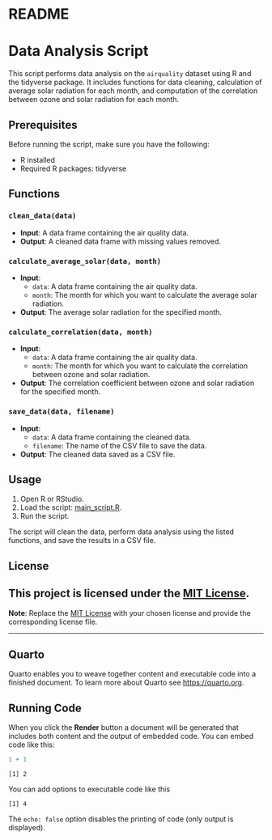 # README

# Data Analysis Script

This script performs data analysis on the `airquality` dataset using R
and the tidyverse package. It includes functions for data cleaning,
calculation of average solar radiation for each month, and computation
of the correlation between ozone and solar radiation for each month.

## Prerequisites

Before running the script, make sure you have the following:

-   R installed
-   Required R packages: tidyverse

## Functions

### `clean_data(data)`

-   **Input**: A data frame containing the air quality data.
-   **Output**: A cleaned data frame with missing values removed.

### `calculate_average_solar(data, month)`

-   **Input**:
    -   `data`: A data frame containing the air quality data.
    -   `month`: The month for which you want to calculate the average
        solar radiation.
-   **Output**: The average solar radiation for the specified month.

### `calculate_correlation(data, month)`

-   **Input**:
    -   `data`: A data frame containing the air quality data.
    -   `month`: The month for which you want to calculate the
        correlation between ozone and solar radiation.
-   **Output**: The correlation coefficient between ozone and solar
    radiation for the specified month.

### `save_data(data, filename)`

-   **Input**:
    -   `data`: A data frame containing the cleaned data.
    -   `filename`: The name of the CSV file to save the data.
-   **Output**: The cleaned data saved as a CSV file.

## Usage

1.  Open R or RStudio.
2.  Load the script: [main_script.R](main_script.R).
3.  Run the script.

The script will clean the data, perform data analysis using the listed
functions, and save the results in a CSV file.

## License

## This project is licensed under the [MIT License](LICENSE.md).

**Note**: Replace the [MIT License](LICENSE.md) with your chosen license
and provide the corresponding license file.

------------------------------------------------------------------------

## Quarto

Quarto enables you to weave together content and executable code into a
finished document. To learn more about Quarto see <https://quarto.org>.

## Running Code

When you click the **Render** button a document will be generated that
includes both content and the output of embedded code. You can embed
code like this:

``` r
1 + 1
```

    [1] 2

You can add options to executable code like this

    [1] 4

The `echo: false` option disables the printing of code (only output is
displayed).
